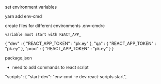 set environment variables

yarn add env-cmd

create files for different environments
.env-cmdrc

    variable must start with REACT_APP_
{
    "dev" : {
        "REACT_APP_TOKEN" : "pk.ey"
    },
    "qa" : {
        "REACT_APP_TOKEN" : "pk.ey"
    },
    "prod" : {
        "REACT_APP_TOKEN" : "pk.ey"
    }
}

package.json
- need to add commands to react script

 "scripts": {
    "start-dev": "env-cmd -e dev react-scripts start",
  